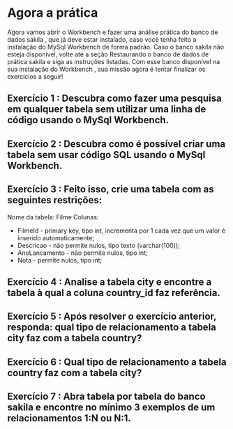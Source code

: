 # Agora a prática

Agora vamos abrir o Workbench e fazer uma análise prática do banco de dados sakila , que já deve estar instalado, caso você tenha feito a instalação do MySql Workbench de forma padrão. Caso o banco sakila não esteja disponível, volte até a seção Restaurando o banco de dados de prática sakila e siga as instruções listadas. Com esse banco disponível na sua instalação do Workbench , sua missão agora é tentar finalizar os exercícios a seguir!

## Exercício 1 : Descubra como fazer uma pesquisa em qualquer tabela sem utilizar uma linha de código usando o MySql Workbench.

## Exercício 2 : Descubra como é possível criar uma tabela sem usar código SQL usando o MySql Workbench.

## Exercício 3 : Feito isso, crie uma tabela com as seguintes restrições:
Nome da tabela: Filme
Colunas:
* FilmeId - primary key, tipo int, incrementa por 1 cada vez que um valor é inserido automaticamente;
* Descricao - não permite nulos, tipo texto (varchar(100));
* AnoLancamento - não permite nulos, tipo int;
* Nota - permite nulos, tipo int;

## Exercício 4 : Analise a tabela city e encontre a tabela à qual a coluna country_id faz referência.

## Exercício 5 : Após resolver o exercício anterior, responda: qual tipo de relacionamento a tabela city faz com a tabela country?

## Exercício 6 : Qual tipo de relacionamento a tabela country faz com a tabela city?

## Exercício 7 : Abra tabela por tabela do banco sakila e encontre no mínimo 3 exemplos de um relacionamentos 1:N ou N:1.
